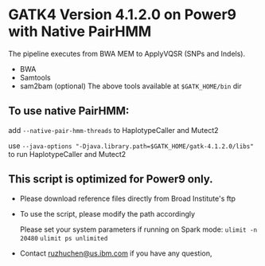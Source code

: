 # GATK4 Version 4.1.2.0 on Power9 with Native PairHMM
The pipeline executes from BWA MEM to ApplyVQSR (SNPs and Indels). 
* BWA
* Samtools
* sam2bam (optional)
The above tools available at `$GATK_HOME/bin` dir

## To use native PairHMM:

add ```--native-pair-hmm-threads``` to HaplotypeCaller and Mutect2

use ```--java-options "-Djava.library.path=$GATK_HOME/gatk-4.1.2.0/libs" ``` to run HaplotypeCaller and Mutect2

## This script is optimized for Power9 only. 
* Please download reference files directly from Broad Institute's ftp
* To use the script, please modify the path accordingly

   Please set your system parameters if running on Spark mode:
   ```ulimit -n 20480```
   ```ulimit ps unlimited```
* Contact ruzhuchen@us.ibm.com if you have any question,
